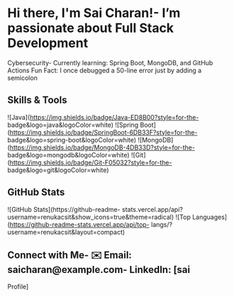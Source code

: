 #  Hi there, I'm Sai Charan!-  I’m passionate about Full Stack Development
Cybersecurity-  Currently learning: Spring Boot, MongoDB, and GitHub Actions
 Fun Fact: I once debugged a 50-line error just by adding a semicolon
##  Skills &amp; Tools
![Java](https://img.shields.io/badge/Java-ED8B00?style=for-the-
badge&logo=java&logoColor=white)
![Spring Boot](https://img.shields.io/badge/SpringBoot-6DB33F?style=for-the-
badge&logo=spring-boot&logoColor=white)
![MongoDB](https://img.shields.io/badge/MongoDB-4DB33D?style=for-the-
badge&logo=mongodb&logoColor=white)
![Git](https://img.shields.io/badge/Git-F05032?style=for-the-
badge&logo=git&logoColor=white)
## GitHub Stats
![GitHub Stats](https://github-readme-
stats.vercel.app/api?username=renukacsit&show_icons=true&theme=radical)
![Top Languages] (https://github-readme-stats.vercel.app/api/top-
langs/?username=renukacsit&layout=compact)
## Connect with Me- ✉️ Email: saicharan@example.com-  LinkedIn: [sai
Profile]
